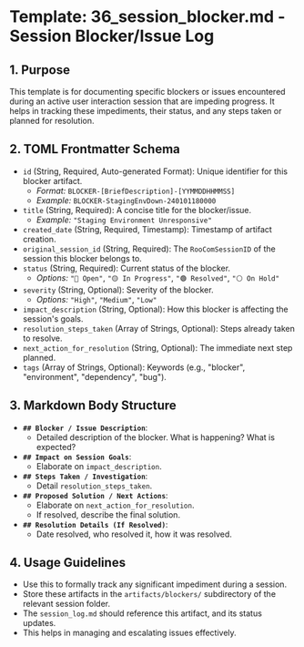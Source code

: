 # Template: 36_session_blocker.md - Session Blocker/Issue Log

## 1. Purpose

This template is for documenting specific blockers or issues encountered during an active user interaction session that are impeding progress. It helps in tracking these impediments, their status, and any steps taken or planned for resolution.

## 2. TOML Frontmatter Schema

*   `id` (String, Required, Auto-generated Format): Unique identifier for this blocker artifact.
    *   *Format:* `BLOCKER-[BriefDescription]-[YYMMDDHHMMSS]`
    *   *Example:* `BLOCKER-StagingEnvDown-240101180000`
*   `title` (String, Required): A concise title for the blocker/issue.
    *   *Example:* `"Staging Environment Unresponsive"`
*   `created_date` (String, Required, Timestamp): Timestamp of artifact creation.
*   `original_session_id` (String, Required): The `RooComSessionID` of the session this blocker belongs to.
*   `status` (String, Required): Current status of the blocker.
    *   *Options:* `"🔴 Open"`, `"🟡 In Progress"`, `"🟢 Resolved"`, `"⚪ On Hold"`
*   `severity` (String, Optional): Severity of the blocker.
    *   *Options:* `"High"`, `"Medium"`, `"Low"`
*   `impact_description` (String, Optional): How this blocker is affecting the session's goals.
*   `resolution_steps_taken` (Array of Strings, Optional): Steps already taken to resolve.
*   `next_action_for_resolution` (String, Optional): The immediate next step planned.
*   `tags` (Array of Strings, Optional): Keywords (e.g., "blocker", "environment", "dependency", "bug").

## 3. Markdown Body Structure

*   **`## Blocker / Issue Description`**:
    *   Detailed description of the blocker. What is happening? What is expected?
*   **`## Impact on Session Goals`**:
    *   Elaborate on `impact_description`.
*   **`## Steps Taken / Investigation`**:
    *   Detail `resolution_steps_taken`.
*   **`## Proposed Solution / Next Actions`**:
    *   Elaborate on `next_action_for_resolution`.
    *   If resolved, describe the final solution.
*   **`## Resolution Details (If Resolved)`**:
    *   Date resolved, who resolved it, how it was resolved.

## 4. Usage Guidelines

*   Use this to formally track any significant impediment during a session.
*   Store these artifacts in the `artifacts/blockers/` subdirectory of the relevant session folder.
*   The `session_log.md` should reference this artifact, and its status updates.
*   This helps in managing and escalating issues effectively.
